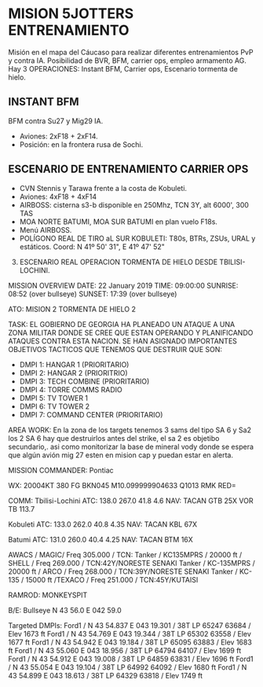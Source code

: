 # MISION 5JOTTERS ENTRENAMIENTO
Misión en el mapa del Cáucaso para realizar diferentes entrenamientos PvP y contra IA. Posibilidad de BVR, BFM, carrier ops, empleo armamento AG. Hay 3 OPERACIONES: Instant BFM, Carrier ops, Escenario tormenta de hielo.

## INSTANT BFM
BFM contra Su27 y Mig29 IA. 
- Aviones: 2xF18 + 2xF14.  
- Posición: en la frontera rusa de Sochi.

##  ESCENARIO DE ENTRENAMIENTO CARRIER OPS
- CVN Stennis y Tarawa frente a la costa de Kobuleti.
- Aviones: 4xF18 + 4xF14
- AIRBOSS:  cisterna s3-b disponible en 250Mhz, TCN 3Y, alt 6000', 300 TAS
- MOA NORTE BATUMI, MOA SUR BATUMI en plan vuelo F18s.
- Menú AIRBOSS.
- POLÍGONO REAL DE TIRO aL SUR KOBULETI: T80s, BTRs, ZSUs, URAL y estáticos. Coord: N 41º 50' 31", E 41º 47' 52" 

3.  ESCENARIO REAL  OPERACION TORMENTA DE HIELO DESDE TBILISI-LOCHINI. 
 
MISSION OVERVIEW 
DATE: 22 January 2019
TIME: 09:00:00
SUNRISE: 08:52 (over bullseye) 
SUNSET: 17:39 (over bullseye) 

ATO: MISION 2 TORMENTA DE HIELO 2

TASK:   EL GOBIERNO DE GEORGIA HA PLANEADO UN ATAQUE A UNA ZONA MILITAR DONDE SE CREE QUE ESTAN OPERANDO Y PLANIFICANDO ATAQUES CONTRA ESTA NACION. SE HAN ASIGNADO IMPORTANTES OBJETIVOS TACTICOS QUE TENEMOS QUE DESTRUIR QUE SON:

- DMPI 1: HANGAR 1 (PRIORITARIO)
- DMPI 2: HANGAR 2 (PRIORITRIO)
- DMPI 3: TECH COMBINE (PRIORITARIO)
- DMPI 4: TORRE COMMS RADIO
- DMPI 5: TV TOWER 1
- DMPI 6: TV TOWER 2
- DMPI 7: COMMAND CENTER (PRIORITARIO)


AREA WORK: En la zona de los targets tenemos 3 sams del tipo SA 6 y Sa2 los 2 SA 6 hay que destruirlos antes del strike, el sa 2 es objetibo secundario,. asi como monitorizar la base de mineral vody donde se espera que algún avión mig 27 esten en mision cap y  puedan  estar en alerta. 


MISSION COMMANDER: Pontiac

WX: 20004KT 380 FG BKN045 M10.099999904633 Q1013 RMK RED=

COMM: 
 Tbilisi-Lochini
   ATC: 138.0
        267.0
        41.8
        4.6
   NAV: TACAN GTB 25X
        VOR TB 113.7

 Kobuleti
   ATC: 133.0
        262.0
        40.8
        4.35
   NAV: TACAN KBL 67X

 Batumi
   ATC: 131.0
        260.0
        40.4
        4.25
   NAV: TACAN BTM 16X

 AWACS / MAGIC/ Freq 305.000 / TCN:
 Tanker / KC135MPRS / 20000 ft / SHELL / Freq 269.000 / TCN:42Y/NORESTE SENAKI
 Tanker / KC-135MPRS / 20000 ft / ARCO / Freq 268.000 / TCN:39Y/NORESTE SENAKI
Tanker / KC-135 / 15000 ft /TEXACO / Freq 251.000 / TCN:45Y/KUTAISI

RAMROD: MONKEYSPIT

B/E: Bullseye N 43 56.0 E 042 59.0

Targeted DMPIs: 
Ford1 / N 43 54.837 E 043 19.301 / 38T LP 65247 63684 / Elev 1673 ft
Ford1 / N 43 54.769 E 043 19.344 / 38T LP 65302 63558 / Elev 1677 ft
Ford1 / N 43 54.942 E 043 19.184 / 38T LP 65095 63883 / Elev 1683 ft
Ford1 / N 43 55.060 E 043 18.956 / 38T LP 64794 64107 / Elev 1699 ft
Ford1 / N 43 54.912 E 043 19.008 / 38T LP 64859 63831 / Elev 1696 ft
Ford1 / N 43 55.054 E 043 19.104 / 38T LP 64992 64092 / Elev 1680 ft
Ford1 / N 43 54.899 E 043 18.613 / 38T LP 64329 63818 / Elev 1749 ft



 
